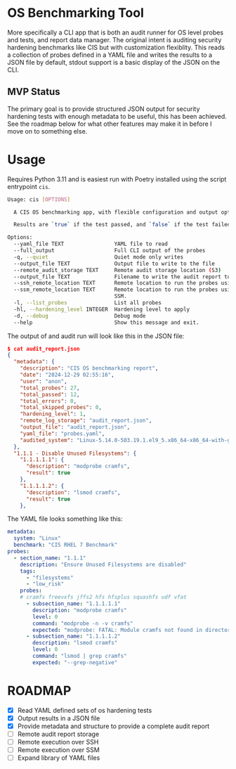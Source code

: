# OS Benchmarking Tool

More specifically a CLI app that is both an audit runner for OS level probes 
and tests, and report data manager.  The original intent is auditing security 
hardening benchmarks like CIS but with customization flexiblity. This reads a 
collection of probes defined in a YAML file and writes the results to a JSON 
file by default, stdout support is a basic display of the JSON on the CLI.

## MVP Status

The primary goal is to provide structured JSON output for security hardening 
tests with enough metadata to be useful, this has been achieved.  See the 
roadmap below for what other features may make it in before I move on to 
something else.

# Usage

Requires Python 3.11 and is easiest run with Poetry installed using the script entrypoint `cis`.

```bash
Usage: cis [OPTIONS]

  A CIS OS benchmarking app, with flexible configuration and output options.

  Results are `true` if the test passed, and `false` if the test failed.

Options:
  --yaml_file TEXT                YAML file to read
  --full_output                   Full CLI output of the probes
  -q, --quiet                     Quiet mode only writes
  --output_file TEXT              Output file to write to the file
  --remote_audit_storage TEXT     Remote audit storage location (S3)
  --output_file TEXT              Filename to write the audit report to
  --ssh_remote_location TEXT      Remote location to run the probes using SSH.
  --ssm_remote_location TEXT      Remote location to run the probes using AWS
                                  SSM.
  -l, --list_probes               List all probes
  -hl, --hardening_level INTEGER  Hardening level to apply
  -d, --debug                     Debug mode
  --help                          Show this message and exit.
  ```

The output of and audit run will look like this in the JSON file:

```json
$ cat audit_report.json
{
  "metadata": {
    "description": "CIS OS benchmarking report",
    "date": "2024-12-29 02:55:16",
    "user": "anon",
    "total_probes": 27,
    "total_passed": 12,
    "total_errors": 0,
    "total_skipped_probes": 0,
    "hardening_level": 1,
    "remote_log_storage": "audit_report.json",
    "output_file": "audit_report.json",
    "yaml_file": "probes.yaml",
    "audited_system": "Linux-5.14.0-503.19.1.el9_5.x86_64-x86_64-with-glibc2.34"
  },
  "1.1.1 - Disable Unused Filesystems": {
    "1.1.1.1.1": {
      "description": "modprobe cramfs",
      "result": true
    },
    "1.1.1.1.2": {
      "description": "lsmod cramfs",
      "result": true
    },
```

The YAML file looks something like this:

```YAML
metadata:
  system: "Linux"
  benchmark: "CIS RHEL 7 Benchmark"
probes:
  - section_name: "1.1.1"
    description: "Ensure Unused Filesystems are disabled"
    tags: 
      - "filesystems"
      - "low_risk"
    probes:
    # cramfs freevxfs jffs2 hfs hfsplus squashfs udf vfat
      - subsection_name: "1.1.1.1.1"
        description: "modprobe cramfs"
        level: 0
        command: "modprobe -n -v cramfs"
        expected: "modprobe: FATAL: Module cramfs not found in directory"
      - subsection_name: "1.1.1.1.2"
        description: "lsmod cramfs"
        level: 0
        command: "lsmod | grep cramfs"
        expected: "--grep-negative"
```

# ROADMAP

- [x] Read YAML defined sets of os hardening tests
- [x] Output results in a JSON file
- [x] Provide metadata and structure to provide a complete audit report
- [ ] Remote audit report storage
- [ ] Remote execution over SSH
- [ ] Remote execution over SSM
- [ ] Expand library of YAML files